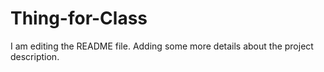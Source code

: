 # Thing-for-Class

I am editing the README file. Adding some more details about the project description.
